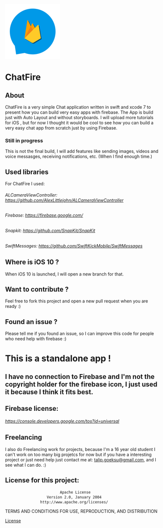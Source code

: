 ![Icon](https://github.com/telip007/ChatFire/blob/master/Icon/Icon.png) 
# ChatFire

## About
ChatFire is a very simple Chat application written in swift and xcode 7 to present how you can build very easy apps with firebase. The App is build just with Auto Layout and without storyboards. I will upload more tutorials for iOS , but for now I thought it would be cool to see how you can build a very easy chat app from scratch just by using Firebase. 
### Still in progress
This is not the final build, I will add features like sending images, videos and voice messasges, receiving notifications, etc. (When I find enough time.)

## Used libraries
For ChatFire I used:
###### ALCameraViewController: https://github.com/AlexLittlejohn/ALCameraViewController
###### Firebase: https://firebase.google.com/
###### Snapkit: https://github.com/SnapKit/SnapKit
###### SwiftMessages: https://github.com/SwiftKickMobile/SwiftMessages

## Where is iOS 10 ? 
When iOS 10 is launched, I will open a new branch for that.

## Want to contribute ?
Feel free to fork this project and open a new pull request when you are ready :)

## Found an issue ?
Please tell me if you found an issue, so I can improve this code for people who need help with firebase :)

# This is a standalone app !
## I have no connection to Firebase and I'm not the copyright holder for the firebase icon, I just used it because I think it fits best.

## Firebase license: 
###### https://console.developers.google.com/tos?id=universal

## Freelancing
I also do Freelancing work for projects, because I'm a 16 year old student I can't work on too many big projetcs for now but if you have a interesting project or just need help just contact me at: talip.goeksu@gmail.com, and I see what I can do. :)

## License for this project:
                             Apache License
                       Version 2.0, January 2004
                    http://www.apache.org/licenses/
TERMS AND CONDITIONS FOR USE, REPRODUCTION, AND DISTRIBUTION

[License](LICENSE.md)

